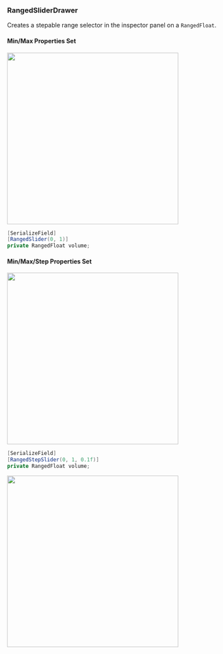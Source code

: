 ### RangedSliderDrawer

Creates a stepable range selector in the inspector panel on a `RangedFloat`.

#### Min/Max Properties Set

<img src="https://i.imgur.com/P5OkhzE.png" width="400">

```csharp
[SerializeField]
[RangedSlider(0, 1)]
private RangedFloat volume;
```

#### Min/Max/Step Properties Set

<img src="https://i.imgur.com/7vyR04J.png" width="400">

```csharp
[SerializeField]
[RangedStepSlider(0, 1, 0.1f)]
private RangedFloat volume;
```

<img src="https://media.giphy.com/media/ggL5by8ngGu7sRizOS/giphy.gif" width="400">
